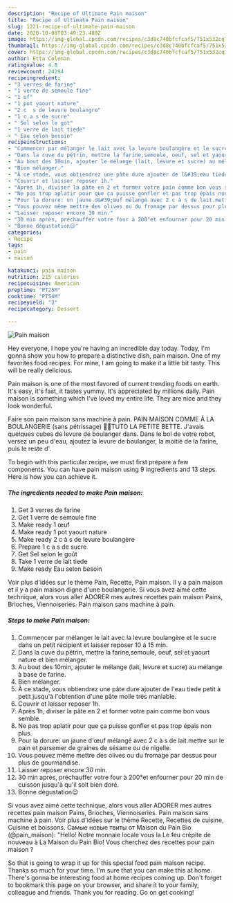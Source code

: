 ```yaml
---
description: "Recipe of Ultimate Pain maison"
title: "Recipe of Ultimate Pain maison"
slug: 1221-recipe-of-ultimate-pain-maison
date: 2020-10-08T03:49:23.480Z
image: https://img-global.cpcdn.com/recipes/c3d8c740bfcfcaf5/751x532cq70/pain-maison-photo-principale-de-la-recette.jpg
thumbnail: https://img-global.cpcdn.com/recipes/c3d8c740bfcfcaf5/751x532cq70/pain-maison-photo-principale-de-la-recette.jpg
cover: https://img-global.cpcdn.com/recipes/c3d8c740bfcfcaf5/751x532cq70/pain-maison-photo-principale-de-la-recette.jpg
author: Etta Coleman
ratingvalue: 4.8
reviewcount: 24294
recipeingredient:
- "3 verres de farine"
- "1 verre de semoule fine"
- "1 uf"
- "1 pot yaourt nature"
- "2 c  s de levure boulangre"
- "1 c a s de sucre"
- " Sel selon le got"
- "1 verre de lait tiede"
- " Eau selon besoin"
recipeinstructions:
- "Commencer par mélanger le lait avec la levure boulangère et le sucre dans un petit récipient et laisser reposer 10 à 15 min."
- "Dans la cuve du pétrin, mettre la farine,semoule, oeuf, sel et yaourt nature et bien mélanger."
- "Au bout des 10min, ajouter le mélange (lait, levure et sucre) au mélange à base de farine."
- "Bien mélanger."
- "À ce stade, vous obtiendrez une pâte dure ajouter de l&#39;eau tiede petit à petit jusqu&#39;à l&#39;obtention d&#39;une pâte molle très maniable."
- "Couvrir et laisser reposer 1h."
- "Après 1h, diviser la pâte en 2 et former votre pain comme bon vous semble."
- "Ne pas trop aplatir pour que ça puisse gonfler et pas trop épais non plus."
- "Pour la dorure: un jaune d&#39;œuf mélangé avec 2 c à s de lait.mettre sur le pain et parsemer de graines de sésame ou de nigelle."
- "Vous pouvez même mettre des olives ou du fromage par dessus pour plus de gourmandise."
- "Laisser reposer encore 30 min."
- "30 min après, préchauffer votre four à 200°et enfourner pour 20 min de cuisson jusqu&#39;à qu&#39;il soit bien doré."
- "Bonne dégustation😉"
categories:
- Recipe
tags:
- pain
- maison

katakunci: pain maison 
nutrition: 215 calories
recipecuisine: American
preptime: "PT25M"
cooktime: "PT54M"
recipeyield: "3"
recipecategory: Dessert

---
```



![Pain maison](https://img-global.cpcdn.com/recipes/c3d8c740bfcfcaf5/751x532cq70/pain-maison-photo-principale-de-la-recette.jpg)

Hey everyone, I hope you're having an incredible day today. Today, I'm gonna show you how to prepare a distinctive dish, pain maison. One of my favorites food recipes. For mine, I am going to make it a little bit tasty. This will be really delicious.

Pain maison is one of the most favored of current trending foods on earth. It's easy, it's fast, it tastes yummy. It's appreciated by millions daily. Pain maison is something which I've loved my entire life. They are nice and they look wonderful.

Faire son pain maison sans machine à pain. PAIN MAISON COMME À LA BOULANGERIE (sans pétrissage) 🍞🥖TUTO LA PETITE BETTE. J&#39;avais quelques cubes de levure de boulanger dans. Dans le bol de votre robot, versez un peu d&#39;eau, ajoutez la levure de boulanger, la moitié de la farine, puis le reste d&#39;.


To begin with this particular recipe, we must first prepare a few components. You can have pain maison using 9 ingredients and 13 steps. Here is how you can achieve it.

<!--inarticleads1-->

##### The ingredients needed to make Pain maison:

1. Get 3 verres de farine
1. Get 1 verre de semoule fine
1. Make ready 1 œuf
1. Make ready 1 pot yaourt nature
1. Make ready 2 c à s de levure boulangère
1. Prepare 1 c a s de sucre
1. Get  Sel selon le goût
1. Take 1 verre de lait tiede
1. Make ready  Eau selon besoin


Voir plus d&#39;idées sur le thème Pain, Recette, Pain maison. Il y a pain maison et il y a pain maison digne d&#39;une boulangerie. Si vous avez aimé cette technique, alors vous aller ADORER mes autres recettes pain maison Pains, Brioches, Viennoiseries. Pain maison sans machine à pain. 

<!--inarticleads2-->

##### Steps to make Pain maison:

1. Commencer par mélanger le lait avec la levure boulangère et le sucre dans un petit récipient et laisser reposer 10 à 15 min.
1. Dans la cuve du pétrin, mettre la farine,semoule, oeuf, sel et yaourt nature et bien mélanger.
1. Au bout des 10min, ajouter le mélange (lait, levure et sucre) au mélange à base de farine.
1. Bien mélanger.
1. À ce stade, vous obtiendrez une pâte dure ajouter de l&#39;eau tiede petit à petit jusqu&#39;à l&#39;obtention d&#39;une pâte molle très maniable.
1. Couvrir et laisser reposer 1h.
1. Après 1h, diviser la pâte en 2 et former votre pain comme bon vous semble.
1. Ne pas trop aplatir pour que ça puisse gonfler et pas trop épais non plus.
1. Pour la dorure: un jaune d&#39;œuf mélangé avec 2 c à s de lait.mettre sur le pain et parsemer de graines de sésame ou de nigelle.
1. Vous pouvez même mettre des olives ou du fromage par dessus pour plus de gourmandise.
1. Laisser reposer encore 30 min.
1. 30 min après, préchauffer votre four à 200°et enfourner pour 20 min de cuisson jusqu&#39;à qu&#39;il soit bien doré.
1. Bonne dégustation😉


Si vous avez aimé cette technique, alors vous aller ADORER mes autres recettes pain maison Pains, Brioches, Viennoiseries. Pain maison sans machine à pain. Voir plus d&#39;idées sur le thème Recette, Recettes de cuisine, Cuisine et boissons. Самые новые твиты от Maison du Pain Bio (@pain_maison): &#34;Hello! Notre monnaie locale vous la Le feu crépite de nouveau à La Maison du Pain Bio! Vous cherchez des recettes pour pain maison ? 

So that is going to wrap it up for this special food pain maison recipe. Thanks so much for your time. I'm sure that you can make this at home. There's gonna be interesting food at home recipes coming up. Don't forget to bookmark this page on your browser, and share it to your family, colleague and friends. Thank you for reading. Go on get cooking!
